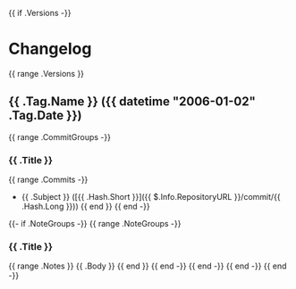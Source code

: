 {{ if .Versions -}}
# Changelog

{{ range .Versions }}
## {{ .Tag.Name }} ({{ datetime "2006-01-02" .Tag.Date }})

{{ range .CommitGroups -}}
### {{ .Title }}
{{ range .Commits -}}
- {{ .Subject }} ([{{ .Hash.Short }}]({{ $.Info.RepositoryURL }}/commit/{{ .Hash.Long }}))
{{ end }}
{{ end -}}

{{- if .NoteGroups -}}
{{ range .NoteGroups -}}
### {{ .Title }}
{{ range .Notes }}
{{ .Body }}
{{ end }}
{{ end -}}
{{ end -}}
{{ end -}}
{{ end -}}